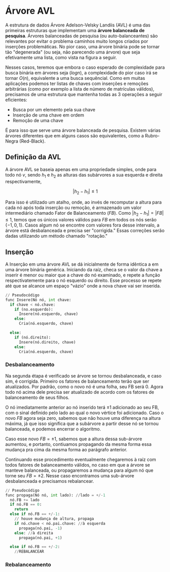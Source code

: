 # Árvore AVL

A estrutura de dados Árvore Adelson-Velsky Landiis (AVL) é uma das primeiras estruturas que implementam uma **árvore balanceada de pesquisa**. 
Árvores balanceadas de pesquisa (ou auto-balanceantes) são relevantes por evitar o problema caminhos muito longos criados por inserções problemáticas.
No pior caso, uma árvore binária pode se tornar tão "degenerada" (ou seja, não parecendo uma árvore) que seja efetivamente uma lista, como vista na figura a seguir.


Nesses casos, teremos que embora o caso esperado de complexidade para busca binária em árvores seja $(log{n})$, a complexidade do pior caso irá se tornar $O(n)$, equivalente
a uma busca sequêncial. Como em muitas aplicações podemos ter listas de chaves com inserções e remoções arbitrárias (como por exemplo a lista de número de matrículas válidos),
precisamos de uma estrutura que mantenha todas as 3 operações a seguir eficientes:

* Busca por um elemento pela sua chave
* Inserção de uma chave em ordem
* Remoção de uma chave

É para isso que serve uma árvore balanceada de pesquisa. Existem várias árvores diferentes que em alguns casos são equivalentes, como a Rubro-Negra (Red-Black).

## Definição da AVL

A árvore AVL se baseia apenas em uma propriedade simples, onde para todo nó $v$, sendo $h_1$ e $h_2$ as alturas das subárvores a sua esquerda e direita respectivamente,

$$
|h_2 - h_1| \leq 1
$$

Para isso é utilizado um atalho, onde, ao invés de recomputar a altura para cada nó após toda inserção ou remoção, é armazenado um valor intermediário chamado 
Fator de Balanceamento ($FB$). Como $|h_2 - h_1| = |FB| \leq 1$, temos que os únicos valores válidos para $FB$ em todos os nós serão $\{-1, 0, 1\}$. Casos algum nó 
se encontre com valores fora desse intervalo, a árvore está desbalanceada e precisa ser "corrigida." Essas correções serão dadas utilizando um método chamado "rotação."

## Inserção

A Inserção em uma árvore AVL se dá inicialmente de forma idêntica a em uma árvore binária genérica. Iniciando da raíz, checa se o valor da chave a inserir é 
menor ou maior que a chave do nó examinado, e repete a função respectivatemente para o nó esquerdo ou direito. Esse processo se repete até que se alcance um espaço "vázio" 
onde a nova chave vai ser inserida.

```python
// Pseudocódigo
func Insere(Nó nó, int chave:
  if chave < nó.chave:
    if (no.esquerdo):
      Insere(nó.esquerdo, chave)
    else:
      Cria(nó.esquerdo, chave)

  else:
    if (nó.direito):
      Insere(nó.direito, chave)
    else:
      Cria(nó.esquerdo, chave)
```

### Desbalanceamento


Na segunda étapa é verificado se árvore se tornou desbalanceada, e caso sim, é corrigida. Primeiro os fatores de balanceamento terão que ser atualizados. Por padrão, 
como o novo nó é uma folha, seu FB será 0. Agora todo nó acima dele precisa ser atualizado de acordo com os fatores de balanceamento de seus filhos.

O nó imediatamente anterior ao nó inserido terá $\pm1$ adicionado ao seu FB, com o sinal definido pelo lado ao qual o novo vértice foi adicionado.
Caso o novo $FB$ agora seja zero, sabemos que não houve uma diferença na altura máxima, já que isso significa que a subárvore a partir desse nó se tornou 
balanceada, e podemos encerrar o algoritmo.

Caso esse novo $FB=\pm1$, sabemos que a altura dessa sub-árvore aumentou, e portanto, contiuamos propagando da mesma forma essa mudança pra cima da mesma forma ao 
parágrafo anterior.

Continuando esse procedimento eventualmente chegaremos à raíz com todos fatores de balanceamento válidos, no caso em que a árvore se manteve balanceada, ou propagaremos 
a mudança para algum nó que torne seu $FB=\pm2$. Nesse caso encontramos uma sub-árvore desbalanceada e precisamos rebalancear.

```python
// Pseudocódigo
func propaga(Nó nó, int lado): //lado = +/-1
  nó.FB += lado
  if nó.FB == 0:
    return
  else if nó.FB == +/-1:
    // houve mudança de altura, propaga
    if nó.chave < nó.pai.chave: //à esquerda
      propaga(nó.pai, -1)
    else: //à direita
      propaga(nó.pai, +1)

  else if nó.FB == +/-2:
    //REBALANCEAR

```


### Rebalanceamento

